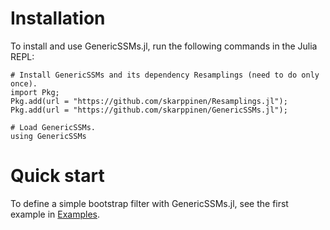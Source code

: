 # Installation

To install and use GenericSSMs.jl, run the following commands in the Julia REPL:
```
# Install GenericSSMs and its dependency Resamplings (need to do only once).
import Pkg;
Pkg.add(url = "https://github.com/skarppinen/Resamplings.jl"); 
Pkg.add(url = "https://github.com/skarppinen/GenericSSMs.jl"); 

# Load GenericSSMs. 
using GenericSSMs
```

# Quick start

To define a simple bootstrap filter with GenericSSMs.jl, see the first example in [Examples](examples.md).
